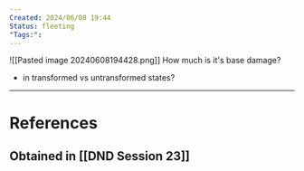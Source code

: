 ```yaml
---
Created: 2024/06/08 19:44
Status: fleeting
"Tags:":
---
```

![[Pasted image 20240608194428.png]]
How much is it's base damage?
- in transformed vs untransformed states?
---
# References
## Obtained in [[DND Session 23]]